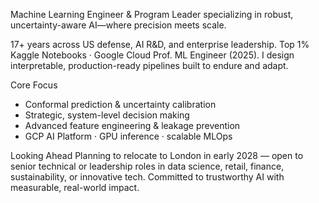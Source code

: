 Machine Learning Engineer & Program Leader specializing in robust, uncertainty-aware AI—where precision meets scale.
<!--
**LEDazzio01/LEDazzio01** is a ✨ _special_ ✨ repository because its `README.md` (this file) appears on your GitHub profile.

Here are some ideas to get you started:

- 🔭 I’m currently working on ...
- 🌱 I’m currently learning ...
- 👯 I’m looking to collaborate on ...
- 🤔 I’m looking for help with ...
- 💬 Ask me about ...
- 📫 How to reach me: ...
- 😄 Pronouns: ...
- ⚡ Fun fact: ...
-->
17+ years across US defense, AI R&D, and enterprise leadership. Top 1% Kaggle Notebooks · Google Cloud Prof. ML Engineer (2025). I design interpretable, production-ready pipelines built to endure and adapt.

Core Focus
 - Conformal prediction & uncertainty calibration
 - Strategic, system-level decision making
 - Advanced feature engineering & leakage prevention
 - GCP AI Platform · GPU inference · scalable MLOps

Looking Ahead
Planning to relocate to London in early 2028 — open to senior technical or leadership roles in data science, retail, finance, sustainability, or innovative tech. Committed to trustworthy AI with measurable, real-world impact.
